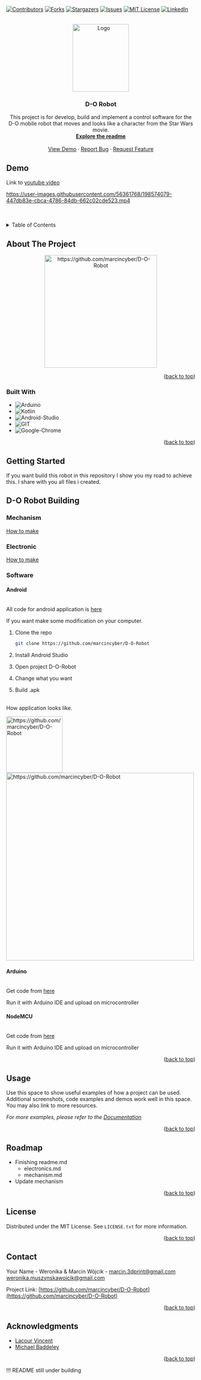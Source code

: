 <!-- Improved compatibility of back to top link: See: https://github.com/othneildrew/Best-README-Template/pull/73 -->
<a name="readme-top"></a>
<!--
*** Thanks for checking out the Best-README-Template. If you have a suggestion
*** that would make this better, please fork the repo and create a pull request
*** or simply open an issue with the tag "enhancement".
*** Don't forget to give the project a star!
*** Thanks again! Now go create something AMAZING! :D
-->



<!-- PROJECT SHIELDS -->
<!--
*** I'm using markdown "reference style" links for readability.
*** Reference links are enclosed in brackets [ ] instead of parentheses ( ).
*** See the bottom of this document for the declaration of the reference variables
*** for contributors-url, forks-url, etc. This is an optional, concise syntax you may use.
*** https://www.markdownguide.org/basic-syntax/#reference-style-links
-->
[![Contributors][contributors-shield]][contributors-url]
[![Forks][forks-shield]][forks-url]
[![Stargazers][stars-shield]][stars-url]
[![Issues][issues-shield]][issues-url]
[![MIT License][license-shield]][license-url]
[![LinkedIn][linkedin-shield]][linkedin-url]



<!-- PROJECT LOGO -->
<br />
<div align="center">
  <a href="https://github.com/marcincyber/D-O-Robot">
    <img src="images/D-O_Graph1.png" alt="Logo" width="150" height="180">
  </a>

<h3 align="center">D-O Robot</h3>

  <p align="center">
    This project is for develop, build and implement a control software for the D-O mobile robot that moves and looks like a character from the Star Wars movie.
    <br />
    <a href="https://github.com/marcincyber/D-O-Robot"><strong>Explore the readme</strong></a>
    <br />
    <br />
    <a href="https://github.com/marcincyber/D-O-Robot">View Demo</a>
    ·
    <a href="https://github.com/marcincyber/D-O-Robot/issues">Report Bug</a>
    ·
    <a href="https://github.com/marcincyber/D-O-Robot/issues">Request Feature</a>
  </p>
</div>

## Demo

Link to <a href="https://youtu.be/AXTpf3rbmNg">youtube video</a> 


https://user-images.githubusercontent.com/56361768/198574079-447db83e-cbca-4786-84db-662c02cde523.mp4


<br>
</br>
<!-- TABLE OF CONTENTS -->
<details>
  <summary>Table of Contents</summary>
  <ol>
    <li>
      <a href="#about-the-project">About The Project</a>
      <ul>
        <li><a href="#built-with">Built With</a></li>
      </ul>
    </li>
    <li>
      <a href="#getting-started">Getting Started</a>
      <ul>
        <li><a href="#prerequisites">Prerequisites</a></li>
        <li><a href="#installation">Installation</a></li>
      </ul>
    </li>
    <li><a href="#usage">Usage</a></li>
    <li><a href="#roadmap">Roadmap</a></li>
    <li><a href="#contributing">Contributing</a></li>
    <li><a href="#license">License</a></li>
    <li><a href="#contact">Contact</a></li>
    <li><a href="#acknowledgments">Acknowledgments</a></li>
  </ol>
</details>



<!-- ABOUT THE PROJECT -->
## About The Project

<center><img src=images/D-O.jpg width="300" alt=https://github.com/marcincyber/D-O-Robot />
</center> 


<p align="right">(<a href="#readme-top">back to top</a>)</p>



### Built With


* ![Arduino]
* ![Kotlin]
* ![Android-Studio]
* ![GIT]
* ![Google-Chrome]



<p align="right">(<a href="#readme-top">back to top</a>)</p>



<!-- GETTING STARTED -->
## Getting Started

If you want build this robot in this repository I show you my road to achieve this. I share with you all files i created. 
## D-O Robot Building 

### Mechanism
 <a href="mechanism.md">How to make</a>

### Electronic
 <a href="electronics.md">How to make</a>

### Software

#### Android

<br>All code for android application is <a href="android/">here</a>

If you want make some modification on your computer.
1. Clone the repo
   ```sh
   git clone https://github.com/marcincyber/D-O-Robot
   ```
2. Install Android Studio

3. Open project D-O-Robot

4. Change what you want

5. Build .apk

<br>How application looks like.

<img src=images/Screenshot_start.jpg width="150" hight="100" alt=https://github.com/marcincyber/D-O-Robot />
<img src=images/Screenshot_second_screen.jpg width="500" hight="300" alt=https://github.com/marcincyber/D-O-Robot />


#### Arduino
<br>
Get code from <a href="D-O_arduino_side/">here</a>

Run it with Arduino IDE and upload on microcontroller 
#### NodeMCU
<br>
Get code from <a href="D-O_nodemcu_side/">here</a>

Run it with Arduino IDE and upload on microcontroller 



<p align="right">(<a href="#readme-top">back to top</a>)</p>



<!-- USAGE EXAMPLES -->


## Usage

Use this space to show useful examples of how a project can be used. Additional screenshots, code examples and demos work well in this space. You may also link to more resources.

_For more examples, please refer to the [Documentation](https://example.com)_

<p align="right">(<a href="#readme-top">back to top</a>)</p>



<!-- ROADMAP -->
## Roadmap

- Finishing readme.md
    - electronics.md
    - mechanism.md
- Update mechanism

<!-- See the [open issues](https://github.com/marcincyber/D-O-Robot/issues) for a full list of proposed features (and known issues). -->

<p align="right">(<a href="#readme-top">back to top</a>)</p>



<!-- LICENSE -->
## License

Distributed under the MIT License. See `LICENSE.txt` for more information.

<p align="right">(<a href="#readme-top">back to top</a>)</p>



<!-- CONTACT -->
## Contact

Your Name - Weronika & Marcin Wójcik - marcin.3dprint@gmail.com weronika.muszynskawojcik@gmail.com

Project Link: [https://github.com/marcincyber/D-O-Robot](https://github.com/marcincyber/D-O-Robot)

<p align="right">(<a href="#readme-top">back to top</a>)</p>



<!-- ACKNOWLEDGMENTS -->
## Acknowledgments

* [Lacour Vincent](https://github.com/lacour-vincent/wifi-car-esp8266)
* [Michael Baddeley](https://www.patreon.com/mrbaddeley)



<p align="right">(<a href="#readme-top">back to top</a>)</p>

!!! README still under building 

<!-- MARKDOWN LINKS & IMAGES -->
<!-- https://www.markdownguide.org/basic-syntax/#reference-style-links -->
[contributors-shield]: https://img.shields.io/github/contributors/marcincyber/D-O-Robot.svg?style=for-the-badge
[contributors-url]: https://github.com/marcincyber/D-O-Robot/graphs/contributors
[forks-shield]: https://img.shields.io/github/forks/marcincyber/D-O-Robot.svg?style=for-the-badge
[forks-url]: https://github.com/marcincyber/D-O-Robot/network/members
[stars-shield]: https://img.shields.io/github/stars/marcincyber/D-O-Robot.svg?style=for-the-badge
[stars-url]: https://github.com/marcincyber/D-O-Robot/stargazers
[issues-shield]: https://img.shields.io/github/issues/marcincyber/D-O-Robot.svg?style=for-the-badge
[issues-url]: https://github.com/marcincyber/D-O-Robot/issues
[license-shield]: https://img.shields.io/github/license/marcincyber/D-O-Robot.svg?style=for-the-badge
[license-url]: https://github.com/marcincyber/D-O-Robot/blob/main/LICENSE
[linkedin-shield]: https://img.shields.io/badge/-LinkedIn-black.svg?style=for-the-badge&logo=linkedin&colorB=555
[linkedin-url]: https://linkedin.com/in/marcin-wójcik-4461b6130
[product-screenshot]: images/D-O.jpg
[Next.js]: https://img.shields.io/badge/next.js-000000?style=for-the-badge&logo=nextdotjs&logoColor=white
[Next-url]: https://nextjs.org/
[React.js]: https://img.shields.io/badge/React-20232A?style=for-the-badge&logo=react&logoColor=61DAFB
[React-url]: https://reactjs.org/
[Vue.js]: https://img.shields.io/badge/Vue.js-35495E?style=for-the-badge&logo=vuedotjs&logoColor=4FC08D
[Vue-url]: https://vuejs.org/
[Angular.io]: https://img.shields.io/badge/Angular-DD0031?style=for-the-badge&logo=angular&logoColor=white
[Angular-url]: https://angular.io/
[Svelte.dev]: https://img.shields.io/badge/Svelte-4A4A55?style=for-the-badge&logo=svelte&logoColor=FF3E00
[Svelte-url]: https://svelte.dev/
[Laravel.com]: https://img.shields.io/badge/Laravel-FF2D20?style=for-the-badge&logo=laravel&logoColor=white
[Laravel-url]: https://laravel.com
[Bootstrap.com]: https://img.shields.io/badge/Bootstrap-563D7C?style=for-the-badge&logo=bootstrap&logoColor=white
[Bootstrap-url]: https://getbootstrap.com
[JQuery.com]: https://img.shields.io/badge/jQuery-0769AD?style=for-the-badge&logo=jquery&logoColor=white
[JQuery-url]: https://jquery.com 
[Kotlin]:https://img.shields.io/badge/Kotlin-0095D5?&style=for-the-badge&logo=kotlin&logoColor=white
[Kotlin-org]: https://kotlinlang.org/
[Android-Studio]: https://img.shields.io/badge/Android_Studio-3DDC84?style=for-the-badge&logo=android-studio&logoColor=white
[Arduino]:https://img.shields.io/badge/Arduino_IDE-00979D?style=for-the-badge&logo=arduino&logoColor=white
[GIT]:https://img.shields.io/badge/GIT-E44C30?style=for-the-badge&logo=git&logoColor=white
[Google-Chrome]:https://img.shields.io/badge/Google_chrome-4285F4?style=for-the-badge&logo=Google-chrome&logoColor=white
